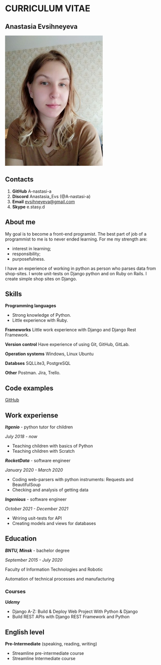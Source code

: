 # CURRICULUM VITAE


## Anastasia Evsihneyeva
![photo](images/photo.jpg "Моё фото")

## Contacts
1. **GitHub** A-nastasi-a
2. **Discord** Anastasia_Evs (@A-nastasi-a) 
3. **Email** evsihneyeva@gmail.com
4. **Skype** e.stasy.d

## About me
My goal is to become a front-end programist. The best part of job of a programmist to me is to never ended learning. 
For me my strength are:
- interest in learning; 
- responsibility;
- purposefulness.


I have an experience of working in python as person who parses data from shop-sites. I wrote unit-tests on Django python and on Ruby on Rails. I create simple shop sites on Django.

## Skills
**Programming languages**
* Strong knowledge of Python. 
* Little experience with Ruby. 


**Frameworks**
Little work experience with Django and Django Rest Framework. 


**Version control**
Have experience of using Git, GitHub, GitLab.


**Operation systems**
Windows, Linux Ubuntu


**Databses**
SQLLite3, PostgreSQL


**Other**
Postman. 
Jira, Trello.

## Code examples
[GitHub](https://github.com/A-nastasi-a "My GitHub")

## Work experiense
***Itgenio*** - python tutor for children


*July 2018 - now*
* Teaching children with basics of Python 
* Teaching children with Scratch

***RocketData*** - software engineer


*January 2020 - March 2020*
* Coding web-parsers with python instruments: Requests and BeautifulSoup
* Checking and analysis of getting data

***Ingenious*** - software engineer


*October 2021 - December 2021*
* Wriring usit-tests for API
* Creating models and views for databases

## Education
***BNTU, Minsk*** - bachelor degree


*September 2015 - July 2020*


Faculty of Information Technologies and Robotic


Automation of technical processes and manufacturing

### Courses
***Udemy***

* Django A-Z: Build & Deploy Web Project With Python & Django
* Build REST APIs with Django REST Framework and Python

## English level
**Pre-Intermediate** (speaking, reading, writing)

* Streamline pre-intermediate course
* Streamline Intermediate course
